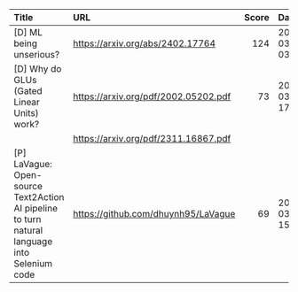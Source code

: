 | Title                                                                                        | URL                                  |   Score | Date                |
|:---------------------------------------------------------------------------------------------|:-------------------------------------|--------:|:--------------------|
| [D] ML being unserious?                                                                      | https://arxiv.org/abs/2402.17764     |     124 | 2024-03-04 03:43:31 |
| [D] Why do GLUs (Gated Linear Units) work?                                                   | https://arxiv.org/pdf/2002.05202.pdf |      73 | 2024-03-04 17:18:26 |
|                                                                                              | https://arxiv.org/pdf/2311.16867.pdf |         |                     |
| [P] LaVague: Open-source Text2Action AI pipeline to turn natural language into Selenium code | https://github.com/dhuynh95/LaVague  |      69 | 2024-03-03 15:38:00 |